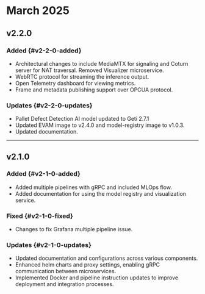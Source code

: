# March 2025

## v2.2.0

### Added {#v2-2-0-added}
- Architectural changes to include MediaMTX for signaling and Coturn server for NAT traversal. Removed Visualizer microservice.
- WebRTC protocol for streaming the inference output.
- Open Telemetry dashboard for viewing metrics.
- Frame and metadata publishing support over OPCUA protocol.

### Updates {#v2-2-0-updates}
- Pallet Defect Detection AI model updated to Geti 2.7.1
- Updated EVAM image to v2.4.0 and model-registry image to v1.0.3.
- Updated documentation.

---

## v2.1.0

### Added {#v2-1-0-added}
- Added multiple pipelines with gRPC and included MLOps flow.
- Added documentation for using the model registry and visualization service.

### Fixed {#v2-1-0-fixed}
- Changes to fix Grafana multiple pipeline issue.

### Updates {#v2-1-0-updates}
- Updated documentation and configurations across various components.
- Enhanced helm charts and proxy settings, enabling gRPC communication between microservices.
- Implemented Docker and pipeline instruction updates to improve deployment and integration processes.
